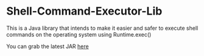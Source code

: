 # Shell-Command-Executor-Lib

This is a Java library that intends to make it easier and safer to execute shell commands on the operating system using Runtime.exec()

You can grab the latest JAR [here](https://github.com/github/linguist#syntax-highlighting)
